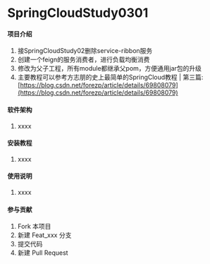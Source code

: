 # SpringCloudStudy0301

#### 项目介绍

1. 接SpringCloudStudy02删除service-ribbon服务
2. 创建一个feign的服务消费者，进行负载均衡消费
3. 修改为父子工程，所有module都继承父pom，方便通用jar包的升级
4. 主要教程可以参考方志朋的史上最简单的SpringCloud教程 | 第三篇:[https://blog.csdn.net/forezp/article/details/69808079](https://blog.csdn.net/forezp/article/details/69808079)

#### 软件架构

1. xxxx

#### 安装教程

1. xxxx

#### 使用说明

1. xxxx

#### 参与贡献

1. Fork 本项目
2. 新建 Feat_xxx 分支
3. 提交代码
4. 新建 Pull Request
